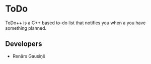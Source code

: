 # ToDo
ToDo++ is a C++ based to-do list that notifies you when a you have something planned.

## Developers
- Renārs Gausiņš
